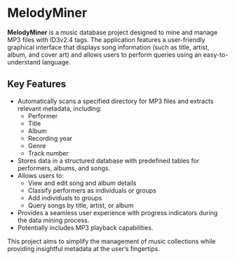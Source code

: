 # MelodyMiner

**MelodyMiner** is a music database project designed to mine and manage MP3 files with ID3v2.4 tags. The application features a user-friendly graphical interface that displays song information (such as title, artist, album, and cover art) and allows users to perform queries using an easy-to-understand language.

## Key Features

- Automatically scans a specified directory for MP3 files and extracts relevant metadata, including:
  - Performer
  - Title
  - Album
  - Recording year
  - Genre
  - Track number
- Stores data in a structured database with predefined tables for performers, albums, and songs.
- Allows users to:
  - View and edit song and album details
  - Classify performers as individuals or groups
  - Add individuals to groups
  - Query songs by title, artist, or album
- Provides a seamless user experience with progress indicators during the data mining process.
- Potentially includes MP3 playback capabilities.

This project aims to simplify the management of music collections while providing insightful metadata at the user’s fingertips.
